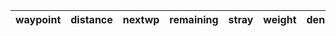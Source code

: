 | waypoint   | distance   | nextwp   | remaining   | stray   | weight   | density   | x   | y   | z   |
|------------|------------|----------|-------------|---------|----------|-----------|-----|-----|-----|